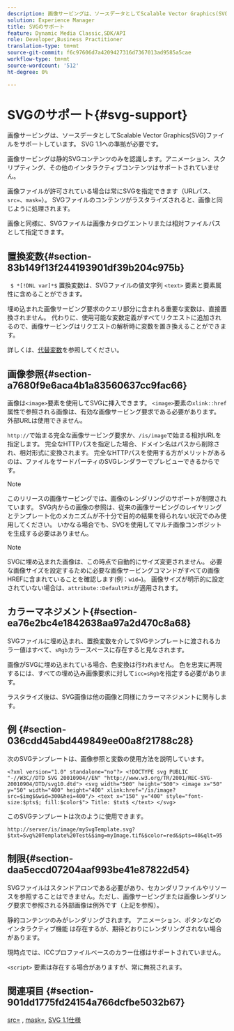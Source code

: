 ```yaml
---
description: 画像サービングは、ソースデータとしてScalable Vector Graphics(SVG)ファイルをサポートしています。 SVG 1.1への準拠が必要です。
solution: Experience Manager
title: SVGのサポート
feature: Dynamic Media Classic,SDK/API
role: Developer,Business Practitioner
translation-type: tm+mt
source-git-commit: f6c97606d7a4209427316d7367013ad9585a5cae
workflow-type: tm+mt
source-wordcount: '512'
ht-degree: 0%

---
```



# SVGのサポート{#svg-support}

画像サービングは、ソースデータとしてScalable Vector Graphics(SVG)ファイルをサポートしています。 SVG 1.1への準拠が必要です。

画像サービングは静的SVGコンテンツのみを認識します。アニメーション、スクリプティング、その他のインタラクティブコンテンツはサポートされていません。

画像ファイルが許可されている場合は常にSVGを指定できます（URLパス、`src=`、`mask=`）。 SVGファイルのコンテンツがラスタライズされると、画像と同じように処理されます。

画像と同様に、SVGファイルは画像カタログエントリまたは相対ファイルパスとして指定できます。

## 置換変数{#section-83b149f13f244193901df39b204c975b}

` $ *[!DNL var]*$` 置換変数は、SVGファイルの値文字列 `<text>` 要素と要素属性に含めることができます。

埋め込まれた画像サービング要求のクエリ部分に含まれる重要な変数は、直接置換されません。 代わりに、使用可能な変数定義がすべてリクエストに追加されるので、画像サービングはリクエストの解析時に変数を置き換えることができます。

詳しくは、[代替変数](../../../../../is-api/http-ref/image-serving-api-ref/c-http-protocol-reference/c-syntax-and-features/r-is-http-substitution-variables.md#reference-90dc01aba44940e4acdd0c6476e7aa5a)を参照してください。

## 画像参照{#section-a7680f9e6aca4b1a83560637cc9fac66}

画像は`<image>`要素を使用してSVGに挿入できます。 `<image>`要素の`xlink::href`属性で参照される画像は、有効な画像サービング要求である必要があります。 外部URLは使用できません。

`http://`で始まる完全な画像サービング要求か、`/is/image`で始まる相対URLを指定します。 完全なHTTPパスを指定した場合、ドメイン名はパスから削除され、相対形式に変換されます。 完全なHTTPパスを使用する方がメリットがあるのは、ファイルをサードパーティのSVGレンダラーでプレビューできるからです。

>[!NOTE]
>
>このリリースの画像サービングでは、画像のレンダリングのサポートが制限されています。 SVG内からの画像の参照は、従来の画像サービングのレイヤリングとテンプレート化のメカニズムが不十分で目的の結果を得られない状況でのみ使用してください。 いかなる場合でも、SVGを使用してマルチ画像コンポジットを生成する必要はありません。

>[!NOTE]
>
>SVGに埋め込まれた画像は、この時点で自動的にサイズ変更されません。 必要な画像サイズを設定するために必要な画像サービングコマンドがすべての画像HREFに含まれていることを確認します(例：`wid=`)。 画像サイズが明示的に設定されていない場合は、`attribute::DefaultPix`が適用されます。

## カラーマネジメント{#section-ea76e2bc4e1842638aa97a2d470c8a68}

SVGファイルに埋め込まれ、置換変数を介してSVGテンプレートに渡されるカラー値はすべて、`sRgb`カラースペースに存在すると見なされます。

画像がSVGに埋め込まれている場合、色変換は行われません。 色を忠実に再現するには、すべての埋め込み画像要求に対して`icc=sRgb`を指定する必要があります。

ラスタライズ後は、SVG画像は他の画像と同様にカラーマネジメントに関与します。

## 例 {#section-036cdd45abd449849ee00a8f21788c28}

次のSVGテンプレートは、画像参照と変数の使用方法を説明しています。

`<?xml version="1.0" standalone="no"?> <!DOCTYPE svg PUBLIC "-//W3C//DTD SVG 20010904//EN" "http://www.w3.org/TR/2001/REC-SVG-20010904/DTD/svg10.dtd"> <svg width="500" height="500"> <image x="50" y="50" width="400" height="400" xlink:href="/is/image?src=$img$&wid=300&hei=400"/> <text x="150" y="400" style="font-size:$pts$; fill:$color$"> Title: $txt$ </text> </svg>`

このSVGテンプレートは次のように使用できます。

`http://server/is/image/mySvgTemplate.svg?$txt=Svg%20Template%20Test&$img=myImage.tif&$color=red&$pts=40&qlt=95`

## 制限{#section-daa5eccd07204aaf993be41e87822d54}

SVGファイルはスタンドアロンである必要があり、セカンダリファイルやリソースを参照することはできません。ただし、画像サービングまたは画像レンダリング要求で参照される外部画像は例外です（上記を参照）。

静的コンテンツのみがレンダリングされます。 アニメーション、ボタンなどのインタラクティブ機能 は存在するが、期待どおりにレンダリングされない場合があります。

現時点では、ICCプロファイルベースのカラー仕様はサポートされていません。

`<script>` 要素は存在する場合がありますが、常に無視されます。

## 関連項目 {#section-901dd1775fd24154a766dcfbe5032b67}

[src=](../../../../../is-api/http-ref/image-serving-api-ref/c-http-protocol-reference/c-command-reference/r-src.md#reference-f6506637778c4c69bf106a7924a91ab1) ,  [mask=](../../../../../is-api/http-ref/image-serving-api-ref/c-http-protocol-reference/c-command-reference/r-mask.md#reference-922254e027404fb890b850e2723ee06e),  [SVG 1.1仕様](http://www.w3.org/TR/SVG11/)
